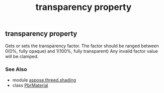 ﻿---
title: transparency property
second_title: Aspose.3D for Python via .NET API References
description: 
type: docs
weight: 280
url: /python-net/aspose.threed.shading/pbrmaterial/transparency/
is_root: false
---

## transparency property


Gets or sets the transparency factor.
            The factor should be ranged between 0(0%, fully opaque) and 1(100%, fully transparent)
            Any invalid factor value will be clamped.

### See Also
* module [aspose.threed.shading](../../)
* class [PbrMaterial](/3d/python-net/aspose.threed.shading/pbrmaterial)

